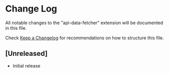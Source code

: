 # Change Log

All notable changes to the "api-data-fetcher" extension will be documented in this file.

Check [Keep a Changelog](http://keepachangelog.com/) for recommendations on how to structure this file.

## [Unreleased]

- Initial release